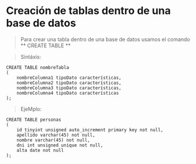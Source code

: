 # Creación de tablas dentro de una base de datos

> Para crear una tabla dentro de una base de datos 
> usamos el comando ** CREATE TABLE **

> Sintáxis: 

    CREATE TABLE nombreTabla    
    (
        nombreColumna1 tipoDato características,
        nombreColumna2 tipoDato características,
        nombreColumna3 tipoDato características,
        nombreColumna4 tipoDato características
    );

> EjeMplo:

    CREATE TABLE personas  
    (  
        id tinyint unsigned auto_increment primary key not null,
        apellido varchar(45) not null,  
        nombre varchar(45) not null, 
        dni int unsigned unique not null,
        alta date not null
    );
